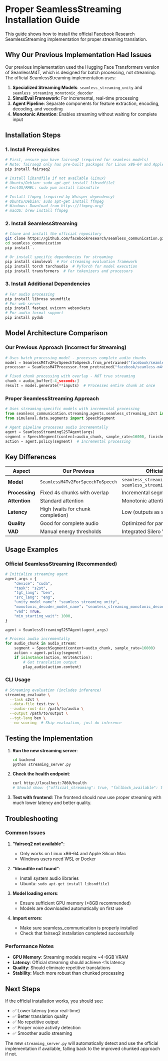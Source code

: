 # Proper SeamlessStreaming Installation Guide

This guide shows how to install the official Facebook Research SeamlessStreaming implementation for proper streaming translation.

## Why Our Previous Implementation Had Issues

Our previous implementation used the Hugging Face Transformers version of SeamlessM4T, which is designed for batch processing, not streaming. The official SeamlessStreaming implementation uses:

1. **Specialized Streaming Models**: `seamless_streaming_unity` and `seamless_streaming_monotonic_decoder`
2. **SimulEval Framework**: For incremental, real-time processing
3. **Agent Pipeline**: Separate components for feature extraction, encoding, decoding, and vocoding
4. **Monotonic Attention**: Enables streaming without waiting for complete input

## Installation Steps

### 1. Install Prerequisites

```bash
# First, ensure you have fairseq2 (required for seamless models)
# Note: fairseq2 only has pre-built packages for Linux x86-64 and Apple Silicon Mac
pip install fairseq2

# Install libsndfile if not available (Linux)
# Ubuntu/Debian: sudo apt-get install libsndfile1
# CentOS/RHEL: sudo yum install libsndfile

# Install ffmpeg (required by Whisper dependency)
# Ubuntu/Debian: sudo apt-get install ffmpeg
# Windows: Download from https://ffmpeg.org/
# macOS: brew install ffmpeg
```

### 2. Install SeamlessStreaming

```bash
# Clone and install the official repository
git clone https://github.com/facebookresearch/seamless_communication.git
cd seamless_communication
pip install .

# Or install specific dependencies for streaming
pip install simuleval  # For streaming evaluation framework
pip install torch torchaudio  # PyTorch for model execution
pip install transformers  # For tokenizers and processors
```

### 3. Install Additional Dependencies

```bash
# For audio processing
pip install librosa soundfile
# For web server
pip install fastapi uvicorn websockets
# For audio format support
pip install pydub
```

## Model Architecture Comparison

### Our Previous Approach (Incorrect for Streaming)
```python
# Uses batch processing model - processes complete audio chunks
model = SeamlessM4Tv2ForSpeechToSpeech.from_pretrained("facebook/seamless-m4t-v2-large")
processor = SeamlessM4TProcessor.from_pretrained("facebook/seamless-m4t-v2-large")

# Fixed chunk processing with overlap - NOT true streaming
chunk = audio_buffer[-4_seconds:]
result = model.generate(**inputs)  # Processes entire chunk at once
```

### Proper SeamlessStreaming Approach
```python
# Uses streaming-specific models with incremental processing
from seamless_communication.streaming.agents.seamless_streaming_s2st import SeamlessStreamingS2STAgent
from simuleval.data.segments import SpeechSegment

# Agent pipeline processes audio incrementally
agent = SeamlessStreamingS2STAgent(args)
segment = SpeechSegment(content=audio_chunk, sample_rate=16000, finished=False)
action = agent.policy(segment)  # Incremental processing
```

## Key Differences

| Aspect | Our Previous | Official Streaming |
|--------|-------------|-------------------|
| **Model** | `SeamlessM4Tv2ForSpeechToSpeech` | `seamless_streaming_unity` + `seamless_streaming_monotonic_decoder` |
| **Processing** | Fixed 4s chunks with overlap | Incremental segment processing |
| **Attention** | Standard attention | Monotonic attention for streaming |
| **Latency** | High (waits for chunk completion) | Low (outputs as soon as possible) |
| **Quality** | Good for complete audio | Optimized for partial input |
| **VAD** | Manual energy thresholds | Integrated Silero VAD |

## Usage Examples

### Official SeamlessStreaming (Recommended)
```python
# Initialize streaming agent
agent_args = {
    "device": "cuda",
    "task": "s2st",
    "tgt_lang": "ben",
    "src_lang": "eng",
    "unity_model_name": "seamless_streaming_unity",
    "monotonic_decoder_model_name": "seamless_streaming_monotonic_decoder",
    "vad": True,
    "min_starting_wait": 1000,
}

agent = SeamlessStreamingS2STAgent(agent_args)

# Process audio incrementally
for audio_chunk in audio_stream:
    segment = SpeechSegment(content=audio_chunk, sample_rate=16000)
    action = agent.policy(segment)
    if isinstance(action, WriteAction):
        # Got translation output
        play_audio(action.content)
```

### CLI Usage
```bash
# Streaming evaluation (includes inference)
streaming_evaluate \
  --task s2st \
  --data-file test.tsv \
  --audio-root-dir /path/to/audio \
  --output /path/to/output \
  --tgt-lang ben \
  --no-scoring  # Skip evaluation, just do inference
```

## Testing the Implementation

1. **Run the new streaming server**:
   ```bash
   cd backend
   python streaming_server.py
   ```

2. **Check the health endpoint**:
   ```bash
   curl http://localhost:7860/health
   # Should show: {"official_streaming": true, "fallback_available": true}
   ```

3. **Test with frontend**: The frontend should now use proper streaming with much lower latency and better quality.

## Troubleshooting

### Common Issues

1. **"fairseq2 not available"**:
   - Only works on Linux x86-64 and Apple Silicon Mac
   - Windows users need WSL or Docker

2. **"libsndfile not found"**:
   - Install system audio libraries
   - Ubuntu: `sudo apt-get install libsndfile1`

3. **Model loading errors**:
   - Ensure sufficient GPU memory (>8GB recommended)
   - Models are downloaded automatically on first use

4. **Import errors**:
   - Make sure seamless_communication is properly installed
   - Check that fairseq2 installation completed successfully

### Performance Notes

- **GPU Memory**: Streaming models require ~4-6GB VRAM
- **Latency**: Official streaming should achieve <1s latency
- **Quality**: Should eliminate repetitive translations
- **Stability**: Much more robust than chunked processing

## Next Steps

If the official installation works, you should see:
- ✅ Lower latency (near real-time)
- ✅ Better translation quality
- ✅ No repetitive output
- ✅ Proper voice activity detection
- ✅ Smoother audio streaming

The new `streaming_server.py` will automatically detect and use the official implementation if available, falling back to the improved chunked approach if not.